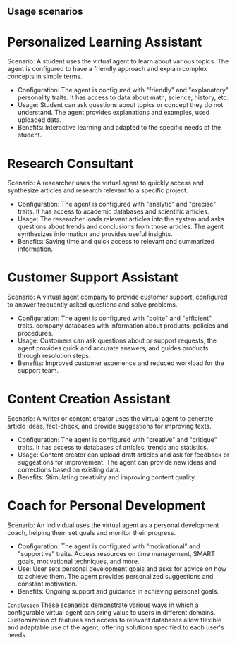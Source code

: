 ## Usage scenarios

# Personalized Learning Assistant
   Scenario: A student uses the virtual agent to learn about various topics. The agent is configured to have a friendly approach and explain complex concepts in simple terms.

- Configuration: The agent is configured with "friendly" and "explanatory" personality traits. It has access to data about math, science, history, etc.
- Usage: Student can ask questions about topics or concept they do not understand. The agent provides explanations and examples, used uploaded data.
- Benefits: Interactive learning and adapted to the specific needs of the student.

# Research Consultant
   Scenario: A researcher uses the virtual agent to quickly access and synthesize articles and research relevant to a specific project.

- Configuration: The agent is configured with "analytic" and "precise" traits. It has access to academic databases and scientific articles.
- Usage: The researcher loads relevant articles into the system and asks questions about trends and conclusions from those articles. The agent synthesizes information and provides useful insights.
- Benefits: Saving time and quick access to relevant and summarized information. 

# Customer Support Assistant
   Scenario: A virtual agent company to provide customer support, configured to answer frequently asked questions and solve problems.

- Configuration: The agent is configured with "polite" and "efficient" traits. company databases with information about products, policies and procedures.
- Usage: Customers can ask questions about or support requests, the agent provides quick and accurate answers, and guides products through resolution steps.
- Benefits: Improved customer experience and reduced workload for the support team.

# Content Creation Assistant
   Scenario: A writer or content creator uses the virtual agent to generate article ideas, fact-check, and provide suggestions for improving texts.

- Configuration: The agent is configured with "creative" and "critique" traits. It has access to databases of articles, trends and statistics.
- Usage: Content creator can upload draft articles and ask for feedback or suggestions for improvement. The agent can provide new ideas and corrections based on existing data.
- Benefits: Stimulating creativity and improving content quality.

# Coach for Personal Development
   Scenario: An individual uses the virtual agent as a personal development coach, helping them set goals and monitor their progress.

- Configuration: The agent is configured with "motivational" and "supportive" traits. Access resources on time management, SMART goals, motivational techniques, and more.
- Use: User sets personal development goals and asks for advice on how to achieve them. The agent provides personalized suggestions and constant motivation.
- Benefits: Ongoing support and guidance in achieving personal goals.

`Conclusion`
These scenarios demonstrate various ways in which a configurable virtual agent can bring value to users in different domains. Customization of features and access to relevant databases allow flexible and adaptable use of the agent, offering solutions specified to each user's needs.